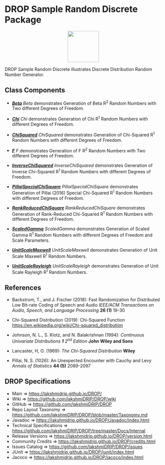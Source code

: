 # DROP Sample Random Discrete Package

<p align="center"><img src="https://github.com/lakshmiDRIP/DROP/blob/master/DRIP_Logo.gif?raw=true" width="100"></p>

DROP Sample Random Discrete illustrates Discrete Distribution Random Number Generator.


## Class Components

 * [***Beta***](https://github.com/lakshmiDRIP/DROP/tree/master/src/main/java/org/drip/sample/randomdiscrete/Beta.java)
 <i>Beta</i> demonstrates Generation of Beta R<sup>2</sup> Random Numbers with Two different Degrees of Freedom.

 * [***Chi***](https://github.com/lakshmiDRIP/DROP/tree/master/src/main/java/org/drip/sample/randomdiscrete/Chi.java)
 <i>Chi</i> demonstrates Generation of Chi R<sup>1</sup> Random Numbers with different Degrees of Freedom.

 * [***ChiSquared***](https://github.com/lakshmiDRIP/DROP/tree/master/src/main/java/org/drip/sample/randomdiscrete/ChiSquared.java)
 <i>ChiSquared</i> demonstrates Generation of Chi-Squared R<sup>1</sup> Random Numbers with different Degrees of Freedom.

 * [***F***](https://github.com/lakshmiDRIP/DROP/tree/master/src/main/java/org/drip/sample/randomdiscrete/F.java)
 <i>F</i> demonstrates Generation of F R<sup>2</sup> Random Numbers with Two different Degrees of Freedom.

 * [***InverseChiSquared***](https://github.com/lakshmiDRIP/DROP/tree/master/src/main/java/org/drip/sample/randomdiscrete/InverseChiSquared.java)
 <i>InverseChiSquared</i> demonstrates Generation of Inverse Chi-Squared R<sup>1</sup> Random Numbers with different Degrees of Freedom.

 * [***PillaiSpecialChiSquare***](https://github.com/lakshmiDRIP/DROP/tree/master/src/main/java/org/drip/sample/randomdiscrete/PillaiSpecialChiSquare.java)
 <i>PillaiSpecialChiSquare</i> demonstrates Generation of Pillai (2016) Special Chi-Squared R<sup>1</sup> Random Numbers with different Degrees of Freedom.

 * [***RankReducedChiSquare***](https://github.com/lakshmiDRIP/DROP/tree/master/src/main/java/org/drip/sample/randomdiscrete/RankReducedChiSquare.java)
 <i>RankReducedChiSquare</i> demonstrates Generation of Rank-Reduced Chi-Squared R<sup>1</sup> Random Numbers with different Degrees of Freedom.

 * [***ScaledGamma***](https://github.com/lakshmiDRIP/DROP/tree/master/src/main/java/org/drip/sample/randomdiscrete/ScaledGamma.java)
 <i>ScaledGamma</i> demonstrates Generation of Scaled Gamma R<sup>1</sup> Random Numbers with different Degrees of Freedom and Scale Parameters.

 * [***UnitScaleMaxwell***](https://github.com/lakshmiDRIP/DROP/tree/master/src/main/java/org/drip/sample/randomdiscrete/UnitScaleMaxwell.java)
 <i>UnitScaleMaxwell</i> demonstrates Generation of Unit Scale Maxwell R<sup>1</sup> Random Numbers.

 * [***UnitScaleRayleigh***](https://github.com/lakshmiDRIP/DROP/tree/master/src/main/java/org/drip/sample/randomdiscrete/UnitScaleRayleigh.java)
 <i>UnitScaleRayleigh</i> demonstrates Generation of Unit Scale Rayleigh R<sup>1</sup> Random Numbers.


## References

 * Backstrom, T., and J. Fischer (2018): Fast Randomization for Distributed Low Bit-rate Coding of Speech and Audio <i>IEEE/ACM Transactions on Audio, Speech, and Language Processing</i> <b>26 (1)</b> 19-30

 * Chi-Squared Distribution (2019): Chi-Squared Function https://en.wikipedia.org/wiki/Chi-squared_distribution

 * Johnson, N. L., S. Klotz, and N. Balakrishnan (1994): <i>Continuous Univariate Distributions <b>1</b> 2<sup>nd</sup> Edition</i> <b>John Wiley and Sons</b>

 * Lancaster, H, O. (1969): <i>The Chi-Squared Distribution</i> <b>Wiley</b>

 * Pillai, N. S. (1026): An Unexpected Encounter with Cauchy and Levy <i>Annals of Statistics</i> <b>44 (5)</b> 2089-2097


## DROP Specifications

 * Main                     => https://lakshmidrip.github.io/DROP/
 * Wiki                     => https://github.com/lakshmiDRIP/DROP/wiki
 * GitHub                   => https://github.com/lakshmiDRIP/DROP
 * Repo Layout Taxonomy     => https://github.com/lakshmiDRIP/DROP/blob/master/Taxonomy.md
 * Javadoc                  => https://lakshmidrip.github.io/DROP/Javadoc/index.html
 * Technical Specifications => https://github.com/lakshmiDRIP/DROP/tree/master/Docs/Internal
 * Release Versions         => https://lakshmidrip.github.io/DROP/version.html
 * Community Credits        => https://lakshmidrip.github.io/DROP/credits.html
 * Issues Catalog           => https://github.com/lakshmiDRIP/DROP/issues
 * JUnit                    => https://lakshmidrip.github.io/DROP/junit/index.html
 * Jacoco                   => https://lakshmidrip.github.io/DROP/jacoco/index.html

